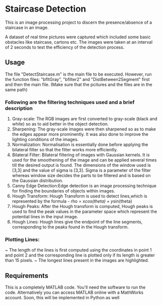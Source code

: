 # Staircase Detection

This is an image processing project to discern the presence/absence of a staircase in an image. 

A dataset of real time pictures were captured which included some basic obstacles like staircase, cartons etc. The images were taken at an interval of 2 seconds to test the efficiency of the detection process.


## Usage
The file "DetectStaircase.m" is the main file to be executed.
However, run the function files: "bfltGray", "bfilter2" and "DistBetween2Segment" first and then the main file.
(Make sure that the pcitures and the files are in the same path)


### Following are the filtering techniques used and a brief description

1. Gray-scale: The RGB images are first converted to gray-scale (black and white) so as to aid better in the object detection. 
2. Sharpening: The gray-scale images were then sharpened so as to make the edges appear more prominently. It was also done to improve the lighting conditions of the images. 
3. Normalization: Normalisation is essentially done before applying the bilateral filter so that the filter works more efficiently. 
4. Bilateral Filter: Bilateral filtering of images with Gaussian kernels. It is used for the smoothening of the image and can be applied several times till the desired output is found. The dimensions of the window used is [3,3] and the value of sigma is [3,3]. Sigma is a parameter of the filter whereas window size decides the parts to be filtered and is based on the Gaussian distribution. 
5. Canny Edge Detection:Edge detection is an image processing technique for finding the boundaries of objects within images.
6. Hough Transform: Hough Transform is used to detect lines,which is represented by the formula - rho = x*cos(theta) + y*sin(theta)
7. Hough Peaks: After the Hough transform is computed, Hough peaks is used to find the peak values in the parameter space which represent the potential lines in the input image.
8. Hough Lines: Hough lines give the endpoint of the line segments, corresponding to the peaks found in the Hough transform.


### Plotting Lines: 
~ The length of the lines is first computed using the coordinates in point 1 and point 2 and the corresponding line is plotted only if its length is greater than 15 pixels. 
~ The longest lines present in the images are highlighted.


## Requirements

This is a completely MATLAB code. You'll need the software to run the code. Alternatively you can access MATLAB online with a MathWorks account.
Soon, this will be implemented in Python as well





